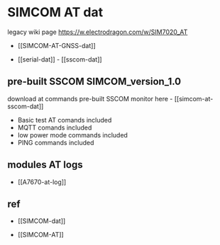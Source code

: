 
# SIMCOM AT dat 

legacy wiki page 
https://w.electrodragon.com/w/SIM7020_AT

- [[SIMCOM-AT-GNSS-dat]] 

- [[serial-dat]] - [[sscom-dat]]


## pre-built SSCOM SIMCOM_version_1.0

download at commands pre-built SSCOM monitor here - [[simcom-at-sscom-dat]]

- Basic test AT comands included 
- MQTT comands included 
- low power mode commands included 
- PING commands included 

## modules AT logs 

- [[A7670-at-log]]


## ref 

- [[SIMCOM-dat]]

- [[SIMCOM-AT]] 
